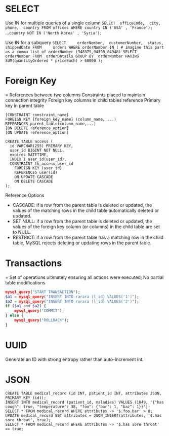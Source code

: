 # SELECT

Use IN for multiple queries of a single column
`SELECT 
    officeCode, 
    city, 
    phone, 
    country
FROM
    offices
WHERE
    country IN ('USA' , 'France');`
...`country NOT IN ('North Korea' , 'Syria');`

Use IN for a subquery
`SELECT    
    orderNumber, 
    customerNumber, 
    status, 
    shippedDate
FROM    
    orders
WHERE orderNumber IN
( # imagine this part as a comma list of orderNumber (948379,94393,84948)
     SELECT 
         orderNumber
     FROM 
         orderDetails
     GROUP BY 
         orderNumber
     HAVING SUM(quantityOrdered * priceEach) > 60000
);`

# Foreign Key

= References between two columns
Constraints placed to maintain connection integrity
Foreign key columns in child tables reference Primary key in parent table

```mysql
[CONSTRAINT constraint_name]
FOREIGN KEY [foreign_key_name] (column_name, ...)
REFERENCES parent_table(colunm_name,...)
[ON DELETE reference_option]
[ON UPDATE reference_option]

CREATE TABLE access (
  id VARCHAR(255) PRIMARY KEY,
  user_id BIGINT NOT NULL,
  expires DATETIME,
  INDEX i_user_id(user_id),
  CONSTRAINT fk_access_user_id
    FOREIGN KEY (user_id)
    REFERENCES user(id)
    ON UPDATE CASCADE
    ON DELETE CASCADE
);
```

Reference Options

- CASCADE: if a row from the parent table is deleted or updated, the values of the matching rows in the child table automatically deleted or updated.
- SET NULL: if a row from the parent table is deleted or updated, the values of the foreign key column (or columns) in the child table are set to NULL.
- RESTRICT: if a row from the parent table has a matching row in the child table, MySQL rejects deleting or updating rows in the parent table.

# Transactions

= Set of operations ultimately ensuring all actions were executed; No partial table modifications

```php
mysql_query("START TRANSACTION");
$a1 = mysql_query("INSERT INTO rarara (l_id) VALUES('1')");
$a2 = mysql_query("INSERT INTO rarara (l_id) VALUES('2')");
if ($a1 and $a2) {
    mysql_query("COMMIT");
} else {
    mysql_query("ROLLBACK");
}
```

# UUID

Generate an ID with strong entropy rather than auto-increment int.

# JSON

```mysql
CREATE TABLE medical_record (id INT, patient_id INT, attributes JSON, PRIMARY KEY (id));
INSERT INTO medical_record (patient_id, maladies) VALUES (1049, '{"has cough": true, "temperature": 38, "foo": {"bar": 1, "baz": 1}}');
SELECT * FROM medical_record WHERE attributes -> '$.foo.bar' > 0;
UPDATE medical_record SET attributes = JSON_INSERT(attributes, '$.has sore throat', true);
SELECT * FROM medical_record WHERE attributes -> '$.has sore throat' == true;
```
